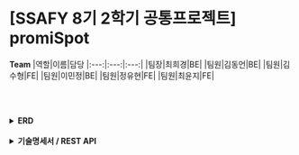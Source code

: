# [SSAFY 8기 2학기 공통프로젝트] promiSpot

**Team**
|역할|이름|담당
|:---:|:---:|:---:|
|팀장|최희경|BE|
|팀원|김동언|BE|
|팀원|김수형|FE|
|팀원|이민정|BE|
|팀원|정유현|FE|
|팀원|최윤지|FE|

<br/><br/>

<details>
<summary><b>ERD</b></summary>
<div markdown="1">

### 작성한 ERD (수정 중)

<img src="img/promiSpot_ERD.png"/>


</div>
</details>

<br/>

<details>
<summary><b>기술명세서 / REST API</b></summary>
<div markdown="1">

### 기술명세서 / REST API

**기술명세서**
https://oval-tower-7d5.notion.site/fbbc328ff2b7432ba528e3244061f627

<br/>

**REST API**
https://oval-tower-7d5.notion.site/REST-API-9e48f9d7d0be4bb2b6311894f7a6fa9b


</div>
</details>




